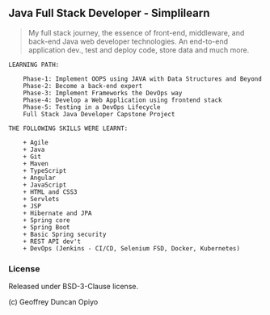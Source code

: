 ## Java Full Stack Developer - Simplilearn

> My full stack journey, the essence of front-end, middleware, and back-end Java web developer technologies.
An end-to-end application dev., test and deploy code, store data and much more.

	
	LEARNING PATH:
		
		Phase-1: Implement OOPS using JAVA with Data Structures and Beyond
		Phase-2: Become a back-end expert
		Phase-3: Implement Frameworks the DevOps way
		Phase-4: Develop a Web Application using frontend stack
		Phase-5: Testing in a DevOps Lifecycle
		Full Stack Java Developer Capstone Project
		
	THE FOLLOWING SKILLS WERE LEARNT:

		+ Agile
		+ Java
		+ Git
		+ Maven
		+ TypeScript
		+ Angular
		+ JavaScript
		+ HTML and CSS3
		+ Servlets
		+ JSP
		+ Hibernate and JPA
		+ Spring core
		+ Spring Boot
		+ Basic Spring security
		+ REST API dev't
		+ DevOps (Jenkins - CI/CD, Selenium FSD, Docker, Kubernetes)


### License

Released under BSD-3-Clause license.

(c) Geoffrey Duncan Opiyo

